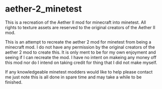 # aether-2_minetest
This is a recreation of the Aether II mod for minecraft into minetest. All rights to texture assets are reserved to the original creators of the Aether II mod.

  This is an attempt to recreate the aether 2 mod for minetest from being a minecraft mod. I do not have any permission by the original creators of the aether 2 mod to create this. It is only ment to be for my own enjoyment and seeing if I can recreate the mod. I have no intent on makeing any money off this mod nor do I intend on taking credit for thing that I did not make myself.
  
  If any knowledgeable minetest modders would like to help please contact me just note this is all done in spare time and may take a while to be finished.
